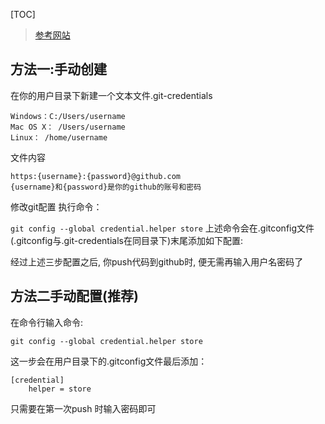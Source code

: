 [TOC]

> [参考网站](https://segmentfault.com/a/1190000008435592)


## 方法一:手动创建

在你的用户目录下新建一个文本文件.git-credentials
```
Windows：C:/Users/username
Mac OS X： /Users/username
Linux： /home/username
```
文件内容
```
https:{username}:{password}@github.com
{username}和{password}是你的github的账号和密码
```
修改git配置
执行命令：

`git config --global credential.helper store`
上述命令会在.gitconfig文件(.gitconfig与.git-credentials在同目录下)末尾添加如下配置:

经过上述三步配置之后, 你push代码到github时, 便无需再输入用户名密码了

## 方法二手动配置(推荐)
在命令行输入命令:

`git config --global credential.helper store`

这一步会在用户目录下的.gitconfig文件最后添加：
```
[credential]
    helper = store
```
只需要在第一次push 时输入密码即可